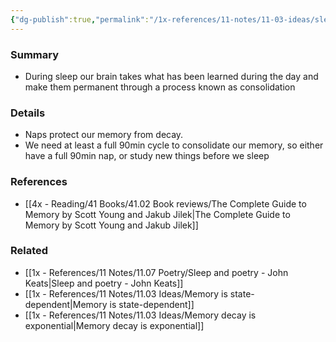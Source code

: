 ```yaml
---
{"dg-publish":true,"permalink":"/1x-references/11-notes/11-03-ideas/sleep-is-vital-for-memory-consolidation/","title":"Sleep is vital for memory consolidation"}
---
```



### Summary
- During sleep our brain takes what has been learned during the day and make them permanent through a process known as consolidation

### Details
- Naps protect our memory from decay.
- We need at least a full 90min cycle to consolidate our memory, so either have a full 90min nap, or study new things before we sleep

### References
- [[4x - Reading/41 Books/41.02 Book reviews/The Complete Guide to Memory by Scott Young and Jakub Jilek\|The Complete Guide to Memory by Scott Young and Jakub Jilek]]

### Related
- [[1x - References/11 Notes/11.07 Poetry/Sleep and poetry - John Keats\|Sleep and poetry - John Keats]]
- [[1x - References/11 Notes/11.03 Ideas/Memory is state-dependent\|Memory is state-dependent]]
- [[1x - References/11 Notes/11.03 Ideas/Memory decay is exponential\|Memory decay is exponential]]
